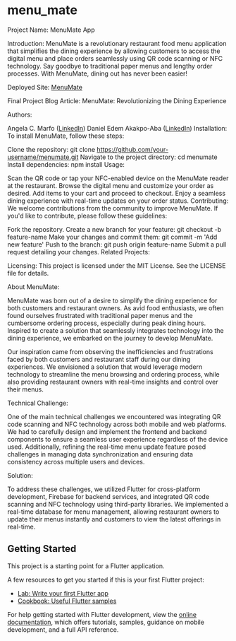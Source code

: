 # menu_mate

Project Name:
MenuMate App

Introduction:
MenuMate is a revolutionary restaurant food menu application that simplifies the dining experience by allowing customers to access the digital menu and place orders seamlessly using QR code scanning or NFC technology. Say goodbye to traditional paper menus and lengthy order processes. With MenuMate, dining out has never been easier!

Deployed Site:
[MenuMate](https://menumate-ce7ae.web.app/)

Final Project Blog Article:
MenuMate: Revolutionizing the Dining Experience

Authors:

Angela C. Marfo ([LinkedIn](https://www.linkedin.com/in/daniel-edem-akakpo-aba-19a101121/))
Daniel Edem Akakpo-Aba ([LinkedIn](https://www.linkedin.com/in/angela-marfo-512b831b3))
Installation:
To install MenuMate, follow these steps:

Clone the repository: git clone https://github.com/your-username/menumate.git
Navigate to the project directory: cd menumate
Install dependencies: npm install
Usage:

Scan the QR code or tap your NFC-enabled device on the MenuMate reader at the restaurant.
Browse the digital menu and customize your order as desired.
Add items to your cart and proceed to checkout.
Enjoy a seamless dining experience with real-time updates on your order status.
Contributing:
We welcome contributions from the community to improve MenuMate. If you'd like to contribute, please follow these guidelines:

Fork the repository.
Create a new branch for your feature: git checkout -b feature-name
Make your changes and commit them: git commit -m 'Add new feature'
Push to the branch: git push origin feature-name
Submit a pull request detailing your changes.
Related Projects:

Licensing:
This project is licensed under the MIT License. See the LICENSE file for details.

About MenuMate:

MenuMate was born out of a desire to simplify the dining experience for both customers and restaurant owners. As avid food enthusiasts, we often found ourselves frustrated with traditional paper menus and the cumbersome ordering process, especially during peak dining hours. Inspired to create a solution that seamlessly integrates technology into the dining experience, we embarked on the journey to develop MenuMate.

Our inspiration came from observing the inefficiencies and frustrations faced by both customers and restaurant staff during our dining experiences. We envisioned a solution that would leverage modern technology to streamline the menu browsing and ordering process, while also providing restaurant owners with real-time insights and control over their menus.

Technical Challenge:

One of the main technical challenges we encountered was integrating QR code scanning and NFC technology across both mobile and web platforms. We had to carefully design and implement the frontend and backend components to ensure a seamless user experience regardless of the device used. Additionally, refining the real-time menu update feature posed challenges in managing data synchronization and ensuring data consistency across multiple users and devices.

Solution:

To address these challenges, we utilized Flutter for cross-platform development, Firebase for backend services, and integrated QR code scanning and NFC technology using third-party libraries. We implemented a real-time database for menu management, allowing restaurant owners to update their menus instantly and customers to view the latest offerings in real-time.

## Getting Started

This project is a starting point for a Flutter application.

A few resources to get you started if this is your first Flutter project:

- [Lab: Write your first Flutter app](https://docs.flutter.dev/get-started/codelab)
- [Cookbook: Useful Flutter samples](https://docs.flutter.dev/cookbook)

For help getting started with Flutter development, view the
[online documentation](https://docs.flutter.dev/), which offers tutorials,
samples, guidance on mobile development, and a full API reference.
